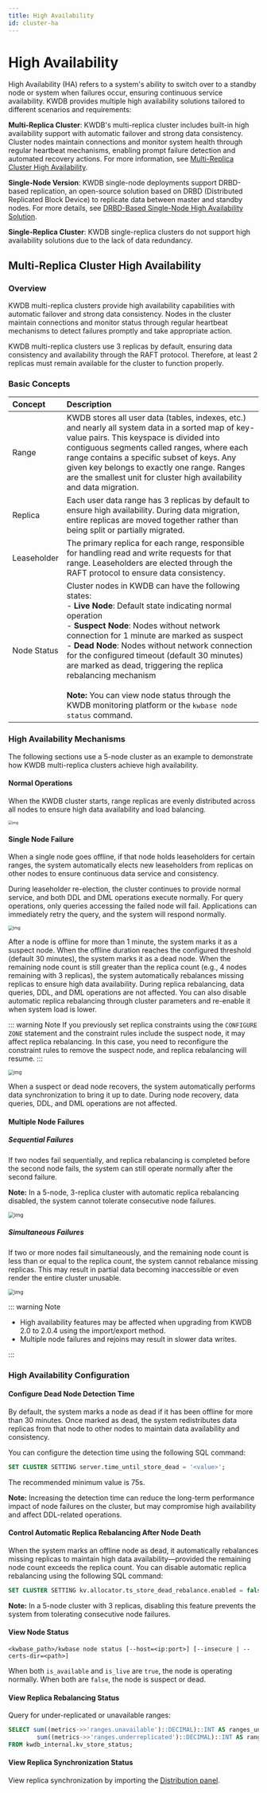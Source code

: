 ```yaml
---
title: High Availability
id: cluster-ha
---
```


# High Availability

High Availability (HA) refers to a system's ability to switch over to a standby node or system when failures occur, ensuring continuous service availability. KWDB provides multiple high availability solutions tailored to different scenarios and requirements:

**Multi-Replica Cluster**: KWDB's multi-replica cluster includes built-in high availability support with automatic failover and strong data consistency. Cluster nodes maintain connections and monitor system health through regular heartbeat mechanisms, enabling prompt failure detection and automated recovery actions. For more information, see [Multi-Replica Cluster High Availability](#multi-replica-cluster-high-availability).

**Single-Node Version**: KWDB single-node deployments support DRBD-based replication, an open-source solution based on DRBD (Distributed Replicated Block Device) to replicate data between master and standby nodes. For more details, see [DRBD-Based Single-Node High Availability Solution](../../best-practices/single-ha-drbd.md).

**Single-Replica Cluster**: KWDB single-replica clusters do not support high availability solutions due to the lack of data redundancy.

## Multi-Replica Cluster High Availability

### Overview

KWDB multi-replica clusters provide high availability capabilities with automatic failover and strong data consistency. Nodes in the cluster maintain connections and monitor status through regular heartbeat mechanisms to detect failures promptly and take appropriate action.

KWDB multi-replica clusters use 3 replicas by default, ensuring data consistency and availability through the RAFT protocol. Therefore, at least 2 replicas must remain available for the cluster to function properly.

### Basic Concepts

| Concept | Description |
| :--- | :--- |
| Range | KWDB stores all user data (tables, indexes, etc.) and nearly all system data in a sorted map of key-value pairs. This keyspace is divided into contiguous segments called ranges, where each range contains a specific subset of keys. Any given key belongs to exactly one range. Ranges are the smallest unit for cluster high availability and data migration. |
| Replica | Each user data range has 3 replicas by default to ensure high availability. During data migration, entire replicas are moved together rather than being split or partially migrated. |
| Leaseholder | The primary replica for each range, responsible for handling read and write requests for that range. Leaseholders are elected through the RAFT protocol to ensure data consistency. |
| Node Status | Cluster nodes in KWDB can have the following states:<br>- **Live Node**: Default state indicating normal operation<br>- **Suspect Node**: Nodes without network connection for 1 minute are marked as suspect<br>- **Dead Node**: Nodes without network connection for the configured timeout (default 30 minutes) are marked as dead, triggering the replica rebalancing mechanism<br><br>**Note:** You can view node status through the KWDB monitoring platform or the `kwbase node status` command. |

### High Availability Mechanisms

The following sections use a 5-node cluster as an example to demonstrate how KWDB multi-replica clusters achieve high availability.

#### Normal Operations

When the KWDB cluster starts, range replicas are evenly distributed across all nodes to ensure high data availability and load balancing.

<img src="../../static/db-operation/cluster-start.png" alt="img" style="zoom:50%;" />

#### Single Node Failure

When a single node goes offline, if that node holds leaseholders for certain ranges, the system automatically elects new leaseholders from replicas on other nodes to ensure continuous data service and consistency.

During leaseholder re-election, the cluster continues to provide normal service, and both DDL and DML operations execute normally. For query operations, only queries accessing the failed node will fail. Applications can immediately retry the query, and the system will respond normally.

<img src="../../static/db-operation/unhealthy.png" alt="img" style="zoom:60%;" />

After a node is offline for more than 1 minute, the system marks it as a suspect node. When the offline duration reaches the configured threshold (default 30 minutes), the system marks it as a dead node. When the remaining node count is still greater than the replica count (e.g., 4 nodes remaining with 3 replicas), the system automatically rebalances missing replicas to ensure high data availability. During replica rebalancing, data queries, DDL, and DML operations are not affected. You can also disable automatic replica rebalancing through cluster parameters and re-enable it when system load is lower.

::: warning Note
If you previously set replica constraints using the `CONFIGURE ZONE` statement and the constraint rules include the suspect node, it may affect replica rebalancing. In this case, you need to reconfigure the constraint rules to remove the suspect node, and replica rebalancing will resume.
:::

<img src="../../static/db-operation/dead.png" alt="img" style="zoom:67%;" />

When a suspect or dead node recovers, the system automatically performs data synchronization to bring it up to date. During node recovery, data queries, DDL, and DML operations are not affected.

#### Multiple Node Failures

##### Sequential Failures

If two nodes fail sequentially, and replica rebalancing is completed before the second node fails, the system can still operate normally after the second failure.

**Note:** In a 5-node, 3-replica cluster with automatic replica rebalancing disabled, the system cannot tolerate consecutive node failures.

<img src="../../static/db-operation/recover.png" alt="img" style="zoom:75%;" />

##### Simultaneous Failures

If two or more nodes fail simultaneously, and the remaining node count is less than or equal to the replica count, the system cannot rebalance missing replicas. This may result in partial data becoming inaccessible or even render the entire cluster unusable.

<img src="../../static/db-operation/cluster-dead.png" alt="img" style="zoom:75%;" />

::: warning Note

- High availability features may be affected when upgrading from KWDB 2.0 to 2.0.4 using the import/export method.
- Multiple node failures and rejoins may result in slower data writes.

:::

### High Availability Configuration

#### Configure Dead Node Detection Time

By default, the system marks a node as dead if it has been offline for more than 30 minutes. Once marked as dead, the system redistributes data replicas from that node to other nodes to maintain data availability and consistency.

You can configure the detection time using the following SQL command:

```sql
SET CLUSTER SETTING server.time_until_store_dead = '<value>';
```

The recommended minimum value is 75s.

**Note:** Increasing the detection time can reduce the long-term performance impact of node failures on the cluster, but may compromise high availability and affect DDL-related operations.

#### Control Automatic Replica Rebalancing After Node Death

When the system marks an offline node as dead, it automatically rebalances missing replicas to maintain high data availability—provided the remaining node count exceeds the replica count. You can disable automatic replica rebalancing using the following SQL command:

```sql
SET CLUSTER SETTING kv.allocator.ts_store_dead_rebalance.enabled = false;
```

**Note:** In a 5-node cluster with 3 replicas, disabling this feature prevents the system from tolerating consecutive node failures.

#### View Node Status

```shell
<kwbase_path>/kwbase node status [--host=<ip:port>] [--insecure | --certs-dir=<path>]
```

When both `is_available` and `is_live` are `true`, the node is operating normally. When both are `false`, the node is suspect or dead.

#### View Replica Rebalancing Status

Query for under-replicated or unavailable ranges:

```sql 
SELECT sum((metrics->>'ranges.unavailable')::DECIMAL)::INT AS ranges_unavailable,
        sum((metrics->>'ranges.underreplicated')::DECIMAL)::INT AS ranges_underreplicated
FROM kwdb_internal.kv_store_status;
```

#### View Replica Synchronization Status

View replica synchronization by importing the [Distribution panel](https://gitee.com/kwdb/kwdb/blob/master/kwbase/monitoring/grafana-dashboards/6.KaiwuDB_Console_Replication.json).